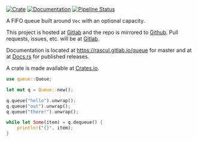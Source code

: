 [![Crate](https://img.shields.io/crates/v/queue.svg)](https://crates.io/crates/queue)
[![Documentation](https://docs.rs/queue/badge.svg)](https://docs.rs/queue)
[![Pipeline Status](https://gitlab.com/rascul/queue/badges/master/pipeline.svg)](https://gitlab.com/rascul/queue/commits/master)

A FIFO queue built around `Vec` with an optional capacity.

This project is hosted at [Gitlab](https://gitlab.com/rascul/queue) and the
repo is mirrored to [Github](https://github.com/rascul/queue). Pull requests,
issues, etc. will be at [Gitlab](https://gitlab.com/rascul/queue).

Documentation is located at <https://rascul.gitlab.io/queue> for master
and at at [Docs.rs](https://docs.rs/queue) for published releases.

A crate is made available at [Crates.io](https://crates.io/crates/queue).

```rust
use queue::Queue;

let mut q = Queue::new();

q.queue("hello").unwrap();
q.queue("out").unwrap();
q.queue("there!").unwrap();

while let Some(item) = q.dequeue() {
    println!("{}", item);
}
```
